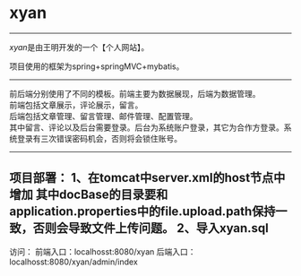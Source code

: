 # xyan
------
*xyan*是由王明开发的一个【个人网站】。

项目使用的框架为spring+springMVC+mybatis。

------------------------------
前后端分别使用了不同的模板。前端主要为数据展现，后端为数据管理。<br/>
前端包括文章展示，评论展示，留言。<br/>
后端包括文章管理、留言管理、邮件管理、配置管理。<br/>
其中留言、评论以及后台需要登录。后台为系统账户登录，其它为合作方登录。系统登录有三次错误密码机会，否则将会锁住账号。<br/>

------------------------------
项目部署：
	1、在tomcat中server.xml的host节点中增加<Context docBase="D:\tmp" path="/img" reloadable="true"/>
	       其中docBase的目录要和application.properties中的file.upload.path保持一致，否则会导致文件上传问题。
	2、导入xyan.sql
------------------------------
访问：
	前端入口：localhosst:8080/xyan
	后端入口：localhosst:8080/xyan/admin/index
